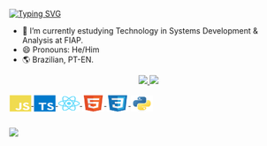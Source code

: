 <a href="https://git.io/typing-svg"><img src="https://readme-typing-svg.herokuapp.com?font=Fira+Code&pause=1000&color=007a00&random=false&width=435&lines=Hello%2C+I'm+Mikael!!" alt="Typing SVG" /></a>

- 🚀 I’m currently estudying Technology in Systems Development & Analysis at FIAP.
- 😄 Pronouns: He/Him
- 🌎 Brazilian, PT-EN.

<div align="center">
  <a href="https://beacons.ai/mikaeldev">
  <img height="180em" src="https://github-readme-stats.vercel.app/api?username=mikaeldv&theme=shadow_green&show_icons=true&include_all_commits=true&count_private=true" />
  <img height="180em" src="https://github-readme-stats.vercel.app/api/top-langs/?username=mikaeldv&hide=html&layout=compact&theme=shadow_green" />
</div>

<div style="display: inline_block"><br>
  <img align="center" alt="Mika-Js" height="30" width="40" src="https://raw.githubusercontent.com/devicons/devicon/master/icons/javascript/javascript-plain.svg">
  <img align="center" alt="Mika-Ts" height="30" width="40" src="https://raw.githubusercontent.com/devicons/devicon/master/icons/typescript/typescript-plain.svg">
  <img align="center" alt="Mika-React" height="30" width="40" src="https://raw.githubusercontent.com/devicons/devicon/master/icons/react/react-original.svg">
  <img align="center" alt="Mika-HTML" height="30" width="40" src="https://raw.githubusercontent.com/devicons/devicon/master/icons/html5/html5-original.svg">
  <img align="center" alt="Mika-CSS" height="30" width="40" src="https://raw.githubusercontent.com/devicons/devicon/master/icons/css3/css3-original.svg">
  <img align="center" alt="Mika-Python" height="30" width="40" src="https://raw.githubusercontent.com/devicons/devicon/master/icons/python/python-original.svg">
</div>

##

<div>
  <a href="https://www.linkedin.com/in/enzo-mikael-sanches-baptista-paes-fontes-531302297/" target="_blank"><img src="https://img.shields.io/badge/-LinkedIn-%230077B5?style=for-the-badge&logo=linkedin&logoColor=white" target="_blank"></a>
</div>
